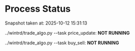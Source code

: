 # Process Status

Snapshot taken at: 2025-10-12 15:31:13

../wintrd/trade_algo.py --task price_update: **NOT RUNNING**

../wintrd/trade_algo.py --task buy_sell: **NOT RUNNING**

